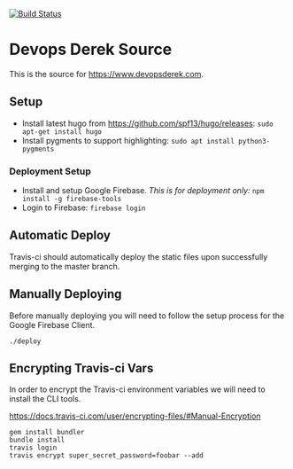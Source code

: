 [![Build Status](https://travis-ci.org/derektamsen/derektamsen.github.io-hugo.svg?branch=master)](https://travis-ci.org/derektamsen/derektamsen.github.io-hugo)

# Devops Derek Source
This is the source for https://www.devopsderek.com.

## Setup
- Install latest hugo from https://github.com/spf13/hugo/releases:
  `sudo apt-get install hugo`
- Install pygments to support highlighting:
  `sudo apt install python3-pygments`

### Deployment Setup
- Install and setup Google Firebase. _This is for deployment only:_
  `npm install -g firebase-tools`
- Login to Firebase:
  `firebase login`

## Automatic Deploy
Travis-ci should automatically deploy the static files upon successfully merging
to the master branch.

## Manually Deploying
Before manually deploying you will need to follow the setup process for the Google Firebase Client.

`./deploy`

## Encrypting Travis-ci Vars
In order to encrypt the Travis-ci environment variables we will need to install
the CLI tools.

https://docs.travis-ci.com/user/encrypting-files/#Manual-Encryption

```
gem install bundler
bundle install
travis login
travis encrypt super_secret_password=foobar --add
```
